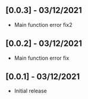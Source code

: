 ## [0.0.3] - 03/12/2021

* Main function error fix2

## [0.0.2] - 03/12/2021

* Main function error fix

## [0.0.1] - 03/12/2021

* Initial release
